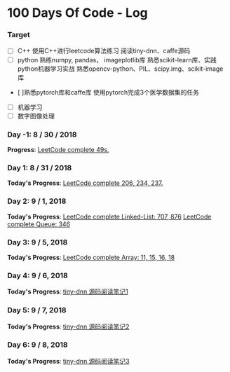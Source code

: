 # 100 Days Of Code - Log
### Target
- [ ]  C\++
使用C\++进行leetcode算法练习
阅读tiny-dnn、caffe源码
- [ ] python
熟练numpy, pandas， imageplotlib库
熟悉scikit-learn库、实践python机器学习实战
熟悉opencv-python、PIL、scipy.img、scikit-image库
- [ ]熟悉pytorch库和caffe库
使用pytorch完成3个医学数据集的任务
- [ ] 机器学习
- [ ] 数字图像处理

### Day -1: 8 / 30 / 2018
**Progress**: [LeetCode complete 49s.](https://github.com/BUPTAlanMa/leetcode)

### Day 1: 8 / 31 / 2018
**Today's Progress**: [LeetCode complete 206, 234, 237.](https://github.com/BUPTAlanMa/leetcode/tree/master/Linked_List)

### Day 2: 9 / 1, 2018 
**Today's Progress**: [LeetCode complete Linked-List: 707, 876](https://github.com/BUPTAlanMa/leetcode/tree/master/Linked_List)
[LeetCode complete Queue: 346](https://github.com/BUPTAlanMa/leetcode/tree/master/Queue)

### Day 3: 9 / 5, 2018 
**Today's Progress**: [LeetCode complete Array: 11, 15, 16, 18](https://github.com/BUPTAlanMa/leetcode/tree/master/Array)

### Day 4: 9 / 6, 2018 
**Today's Progress**: [tiny-dnn 源码阅读笔记1](https://app.yinxiang.com/shard/s60/nl/10918599/9a5b1724-f664-43f1-b2f0-eaa6e6a08636)

### Day 5: 9 / 7, 2018 
**Today's Progress**: [tiny-dnn 源码阅读笔记2](https://app.yinxiang.com/shard/s60/nl/10918599/4822e583-432d-462c-a34b-c5ca2e09f21d)

### Day 6: 9 / 8, 2018 
**Today's Progress**: [tiny-dnn 源码阅读笔记3](https://app.yinxiang.com/shard/s60/nl/10918599/7383de60-e394-439c-b673-24e6fbb7a06b)




